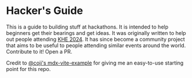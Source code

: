 # Hacker's Guide

This is a guide to building stuff at hackathons. It is intended to help beginners get their bearings and get ideas. It was originally written to help out people attending [KHE 2024](https://kent-hack-enough-2024.devpost.com/). It has since become a community project that aims to be useful to people attending similar events around the world. Contribute to it! Open a PR.

Credit to [@coji's mdx-vite-example](https://github.com/coji/mdx-vite-example) for giving me an easy-to-use starting point for this repo.
